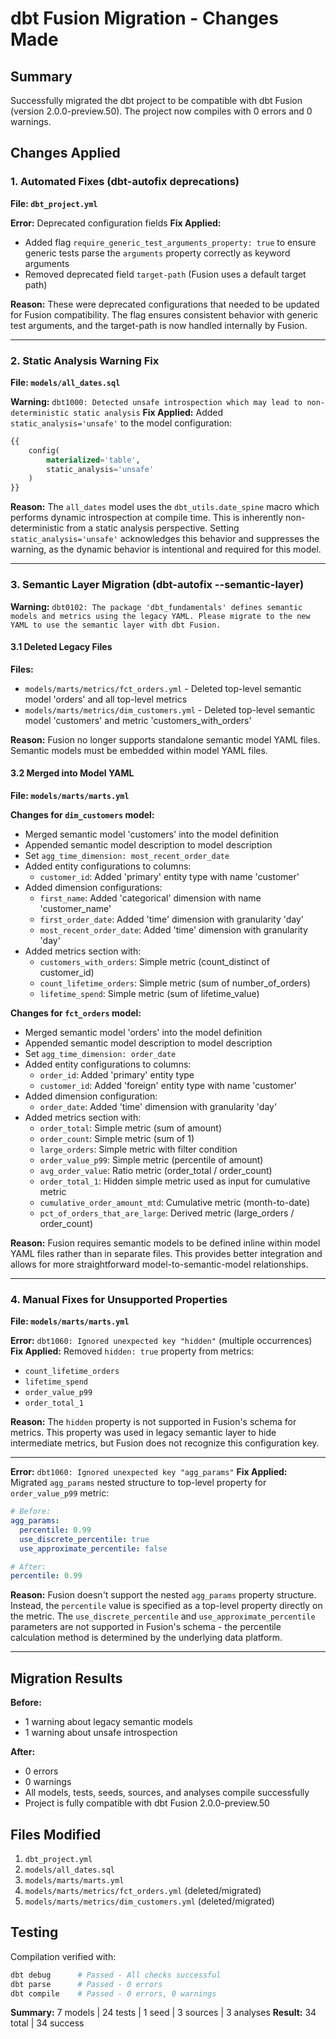 # dbt Fusion Migration - Changes Made

## Summary

Successfully migrated the dbt project to be compatible with dbt Fusion (version 2.0.0-preview.50). The project now compiles with 0 errors and 0 warnings.

## Changes Applied

### 1. Automated Fixes (dbt-autofix deprecations)

**File: `dbt_project.yml`**

**Error:** Deprecated configuration fields
**Fix Applied:**
- Added flag `require_generic_test_arguments_property: true` to ensure generic tests parse the `arguments` property correctly as keyword arguments
- Removed deprecated field `target-path` (Fusion uses a default target path)

**Reason:** These were deprecated configurations that needed to be updated for Fusion compatibility. The flag ensures consistent behavior with generic test arguments, and the target-path is now handled internally by Fusion.

---

### 2. Static Analysis Warning Fix

**File: `models/all_dates.sql`**

**Warning:** `dbt1000: Detected unsafe introspection which may lead to non-deterministic static analysis`
**Fix Applied:**
Added `static_analysis='unsafe'` to the model configuration:
```sql
{{
    config(
        materialized='table',
        static_analysis='unsafe'
    )
}}
```

**Reason:** The `all_dates` model uses the `dbt_utils.date_spine` macro which performs dynamic introspection at compile time. This is inherently non-deterministic from a static analysis perspective. Setting `static_analysis='unsafe'` acknowledges this behavior and suppresses the warning, as the dynamic behavior is intentional and required for this model.

---

### 3. Semantic Layer Migration (dbt-autofix --semantic-layer)

**Warning:** `dbt0102: The package 'dbt_fundamentals' defines semantic models and metrics using the legacy YAML. Please migrate to the new YAML to use the semantic layer with dbt Fusion.`

#### 3.1 Deleted Legacy Files

**Files:**
- `models/marts/metrics/fct_orders.yml` - Deleted top-level semantic model 'orders' and all top-level metrics
- `models/marts/metrics/dim_customers.yml` - Deleted top-level semantic model 'customers' and metric 'customers_with_orders'

**Reason:** Fusion no longer supports standalone semantic model YAML files. Semantic models must be embedded within model YAML files.

#### 3.2 Merged into Model YAML

**File: `models/marts/marts.yml`**

**Changes for `dim_customers` model:**
- Merged semantic model 'customers' into the model definition
- Appended semantic model description to model description
- Set `agg_time_dimension: most_recent_order_date`
- Added entity configurations to columns:
  - `customer_id`: Added 'primary' entity type with name 'customer'
- Added dimension configurations:
  - `first_name`: Added 'categorical' dimension with name 'customer_name'
  - `first_order_date`: Added 'time' dimension with granularity 'day'
  - `most_recent_order_date`: Added 'time' dimension with granularity 'day'
- Added metrics section with:
  - `customers_with_orders`: Simple metric (count_distinct of customer_id)
  - `count_lifetime_orders`: Simple metric (sum of number_of_orders)
  - `lifetime_spend`: Simple metric (sum of lifetime_value)

**Changes for `fct_orders` model:**
- Merged semantic model 'orders' into the model definition
- Appended semantic model description to model description
- Set `agg_time_dimension: order_date`
- Added entity configurations to columns:
  - `order_id`: Added 'primary' entity type
  - `customer_id`: Added 'foreign' entity type with name 'customer'
- Added dimension configuration:
  - `order_date`: Added 'time' dimension with granularity 'day'
- Added metrics section with:
  - `order_total`: Simple metric (sum of amount)
  - `order_count`: Simple metric (sum of 1)
  - `large_orders`: Simple metric with filter condition
  - `order_value_p99`: Simple metric (percentile of amount)
  - `avg_order_value`: Ratio metric (order_total / order_count)
  - `order_total_1`: Hidden simple metric used as input for cumulative metric
  - `cumulative_order_amount_mtd`: Cumulative metric (month-to-date)
  - `pct_of_orders_that_are_large`: Derived metric (large_orders / order_count)

**Reason:** Fusion requires semantic models to be defined inline within model YAML files rather than in separate files. This provides better integration and allows for more straightforward model-to-semantic-model relationships.

---

### 4. Manual Fixes for Unsupported Properties

**File: `models/marts/marts.yml`**

**Error:** `dbt1060: Ignored unexpected key "hidden"` (multiple occurrences)
**Fix Applied:** Removed `hidden: true` property from metrics:
- `count_lifetime_orders`
- `lifetime_spend`
- `order_value_p99`
- `order_total_1`

**Reason:** The `hidden` property is not supported in Fusion's schema for metrics. This property was used in legacy semantic layer to hide intermediate metrics, but Fusion does not recognize this configuration key.

---

**Error:** `dbt1060: Ignored unexpected key "agg_params"`
**Fix Applied:** Migrated `agg_params` nested structure to top-level property for `order_value_p99` metric:
```yaml
# Before:
agg_params:
  percentile: 0.99
  use_discrete_percentile: true
  use_approximate_percentile: false

# After:
percentile: 0.99
```

**Reason:** Fusion doesn't support the nested `agg_params` property structure. Instead, the `percentile` value is specified as a top-level property directly on the metric. The `use_discrete_percentile` and `use_approximate_percentile` parameters are not supported in Fusion's schema - the percentile calculation method is determined by the underlying data platform.

---

## Migration Results

**Before:**
- 1 warning about legacy semantic models
- 1 warning about unsafe introspection

**After:**
- 0 errors
- 0 warnings
- All models, tests, seeds, sources, and analyses compile successfully
- Project is fully compatible with dbt Fusion 2.0.0-preview.50

## Files Modified

1. `dbt_project.yml`
2. `models/all_dates.sql`
3. `models/marts/marts.yml`
4. `models/marts/metrics/fct_orders.yml` (deleted/migrated)
5. `models/marts/metrics/dim_customers.yml` (deleted/migrated)

## Testing

Compilation verified with:
```bash
dbt debug      # Passed - All checks successful
dbt parse      # Passed - 0 errors
dbt compile    # Passed - 0 errors, 0 warnings
```

**Summary:** 7 models | 24 tests | 1 seed | 3 sources | 3 analyses
**Result:** 34 total | 34 success
